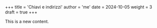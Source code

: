 +++
title = 'Chiavi e indirizzi'
author = 'me'
date = 2024-10-05
weight = 3
draft = true
+++

This is a new content.
